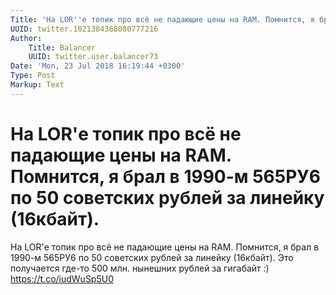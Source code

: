 ```yaml
---
Title: 'На LOR''е топик про всё не падающие цены на RAM. Помнится, я брал в 1990-м 565РУ6 по 50 советских рублей за линейку (16кбайт).'
UUID: twitter.1021384368080777216
Author:
    Title: Balancer
    UUID: twitter.user.balancer73
Date: 'Mon, 23 Jul 2018 16:19:44 +0300'
Type: Post
Markup: Text
---
```


# На LOR'е топик про всё не падающие цены на RAM. Помнится, я брал в 1990-м 565РУ6 по 50 советских рублей за линейку (16кбайт).

На LOR'е топик про всё не падающие цены на RAM. Помнится, я
брал в 1990-м 565РУ6 по 50 советских рублей за линейку
(16кбайт). Это получается где-то 500 млн. нынешних рублей за
гигабайт :) https://t.co/iudWuSp5U0